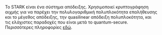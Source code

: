Το STARK είναι ένα σύστημα απόδειξης. Χρησιμοποιεί κρυπτογράφηση αιχμής για να παρέχει την πολυλογαριθμική πολυπλοκότητα επαλήθευσης και το μέγεθος απόδειξης, την quasilinear απόδειξη πολυπλοκότητα, και τις ελάχιστες παραδοχές που είναι μετά το quantum-secure. Περισσότερες πληροφορίες [εδώ](https://starkware.co/stark/).
